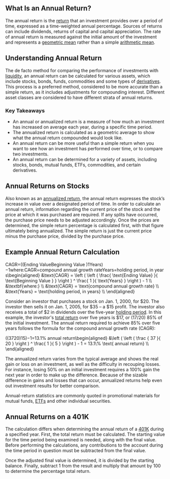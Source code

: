 ## What Is an Annual Return?

The annual return is the [return](https://www.investopedia.com/terms/r/return.asp) that an investment provides over a period of time, expressed as a time-weighted annual percentage. Sources of returns can include dividends, returns of capital and capital appreciation. The rate of annual return is measured against the initial amount of the investment and represents a [geometric mean](https://www.investopedia.com/terms/g/geometricmean.asp) rather than a simple [arithmetic mean](https://www.investopedia.com/terms/a/arithmeticmean.asp).

## Understanding Annual Return

The de facto method for comparing the performance of investments with [liquidity](https://www.investopedia.com/terms/l/liquidity.asp), an annual return can be calculated for various assets, which include stocks, bonds, funds, commodities and some types of [derivatives](https://www.investopedia.com/terms/d/derivative.asp). This process is a preferred method, considered to be more accurate than a simple return, as it includes adjustments for compounding interest. Different asset classes are considered to have different strata of annual returns.

### Key Takeaways

-   An annual or annualized return is a measure of how much an investment has increased on average each year, during a specific time period.
-   The annualized return is calculated as a geometric average to show what the annual return compounded would look like.
-   An annual return can be more useful than a simple return when you want to see how an investment has performed over time, or to compare two investments.
-   An annual return can be determined for a variety of assets, including stocks, bonds, mutual funds, ETFs, commodities, and certain derivatives.

## Annual Returns on Stocks

Also known as an [annualized return](https://www.investopedia.com/terms/a/annualized-total-return.asp), the annual return expresses the stock’s increase in value over a designated period of time. In order to calculate an annual return, information regarding the current price of the stock and the price at which it was purchased are required. If any splits have occurred, the purchase price needs to be adjusted accordingly. Once the prices are determined, the simple return percentage is calculated first, with that figure ultimately being annualized. The simple return is just the current price minus the purchase price, divided by the purchase price.

## Example Annual Return Calculation

CAGR\=((Ending ValueBeginning Value )1Years)−1where:CAGR\=compound annual growth rateYears\=holding period, in years\\begin{aligned} &\\text{CAGR} = \\left ( \\left ( \\frac{ \\text{Ending Value} }{ \\text{Beginning Value } } \\right ) ^ \\frac{ 1 }{ \\text{Years} } \\right ) - 1 \\\\ &\\textbf{where:} \\\\ &\\text{CAGR} = \\text{compound annual growth rate} \\\\ &\\text{Years} = \\text{holding period, in years} \\\\ \\end{aligned}

Consider an investor that purchases a stock on Jan. 1, 2000, for $20. The investor then sells it on Jan. 1, 2005, for $35 – a $15 profit. The investor also receives a total of $2 in dividends over the five-year [holding period](https://www.investopedia.com/terms/h/holdingperiod.asp). In this example, the investor's [total return](https://www.investopedia.com/terms/t/totalreturn.asp) over five years is $17, or (17/20) 85% of the initial investment. The annual return required to achieve 85% over five years follows the formula for the compound annual growth rate (CAGR):

((3720)15)−1\=13.1% annual return\\begin{aligned} &\\left ( \\left ( \\frac { 37 }{ 20 } \\right ) ^ \\frac{ 1 }{ 5 } \\right ) - 1 = 13.1\\% \\text{ annual return} \\\\ \\end{aligned}

The annualized return varies from the typical average and shows the real gain or loss on an investment, as well as the difficulty in recouping losses. For instance, losing 50% on an initial investment requires a 100% gain the next year in order to make up the difference. Because of the sizable difference in gains and losses that can occur, annualized returns help even out investment results for better comparison. 

Annual-return statistics are commonly quoted in promotional materials for mutual funds, [ETFs](https://www.investopedia.com/terms/e/etf.asp) and other individual securities.

## Annual Returns on a 401K

The calculation differs when determining the annual return of a [401K](https://www.investopedia.com/terms/1/401kplan.asp) during a specified year. First, the total return must be calculated. The starting value for the time period being examined is needed, along with the final value. Before performing the calculations, any contributions to the account during the time period in question must be subtracted from the final value.

Once the adjusted final value is determined, it is divided by the starting balance. Finally, subtract 1 from the result and multiply that amount by 100 to determine the percentage total return.